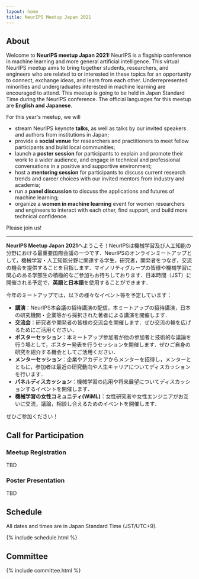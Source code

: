 ```yaml
---
layout: home
title: NeurIPS Meetup Japan 2021
---
```


## About

Welcome to **NeurIPS meetup Japan 2021**!
NeurIPS is a flagship conference in machine learning and more general artificial intelligence.
This virtual NeurIPS meetup aims to bring together students, researchers, and engineers who are related to or interested in these topics for an opportunity to connect, exchange ideas, and learn from each other.
Underrepresented minorities and undergraduates interested in machine learning are encouraged to attend.
This meetup is going to be held in Japan Standard Time during the NeurIPS conference.
The official languages for this meetup are **English and Japanese**.

For this year's meetup, we will

- stream NeurIPS keynote **talks**, as well as talks by our invited speakers and authors from institutions in Japan;
- provide a **social venue** for researchers and practitioners to meet fellow participants and build local communities;
- launch a **poster session** for participants to explain and promote their work to a wider audience, and engage in technical and professional conversations in a positive and supportive environment;
- host a **mentoring session** for participants to discuss current research trends and career choices with our invited mentors from industry and academia;
- run a **panel discussion** to discuss the applications and futures of machine learning;
- organize a **women in machine learning** event for women researchers and engineers to interact with each other, find support, and build more technical confidence.

Please join us!

---

**NeurIPS Meetup Japan 2021**へようこそ！NeurIPSは機械学習及び人工知能の分野における最重要国際会議の一つです．NeurIPSのオンラインミートアップとして，機械学習・人工知能分野に関連する学生，研究者，開発者をつなぎ，交流の機会を提供することを目指します．マイノリティグループの皆様や機械学習に関心のある学部生の積極的なご参加もお待ちしております．日本時間（JST）に開催される予定で，**英語と日本語**を使用することができます．

今年のミートアップでは，以下の様々なイベント等を予定しています：

- **講演**：NeurIPS本会議の招待講演の配信，本ミートアップの招待講演，日本の研究機関・企業等から採択された著者による講演を開催します．
- **交流会**：研究者や開発者の皆様の交流会を開催します．ぜひ交流の輪を広げるためにご活用ください．
- **ポスターセッション**：本ミートアップ参加者が他の参加者と技術的な議論を行う場として，ポスター発表を行うセッションを開催します．ぜひご自身の研究を紹介する機会としてご活用ください．
- **メンターセッション**：企業やアカデミアからメンターを招待し，メンターとともに，参加者は最近の研究動向や人生キャリアについてディスカッションを行います．
- **パネルディスカッション**：機械学習の応用や将来展望についてディスカッションするイベントを開催します．
- **機械学習の女性コミュニティ(WiML)**：女性研究者や女性エンジニアがお互いに交流，議論，相談し合えるためのイベントを開催します．

ぜひご参加ください！

## Call for Participation

### Meetup Registration

TBD

### Poster Presentation

TBD

## Schedule

All dates and times are in Japan Standard Time (JST/UTC+9).

{% include schedule.html %}

## Committee

{% include committee.html %}

